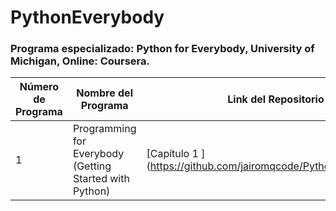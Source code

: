 # PythonEverybody
### Programa especializado: Python for Everybody, University of Michigan, Online: Coursera.

| Número de Programa | Nombre del Programa | Link del Repositorio |
|--------------------|---------------------|----------------------|
| 1 | Programming for Everybody (Getting Started with Python) | [Capítulo 1 ] (https://github.com/jairomqcode/PythonEverybody.git) |
